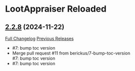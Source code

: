 # LootAppraiser Reloaded

## [2.2.8](https://github.com/berickus/LootAppraiserReloaded/tree/2.2.8) (2024-11-22)
[Full Changelog](https://github.com/berickus/LootAppraiserReloaded/compare/2.2.7...2.2.8) [Previous Releases](https://github.com/berickus/LootAppraiserReloaded/releases)

- #7: bump toc version  
- Merge pull request #11 from berickus/7-bump-toc-version  
    #7: bump toc version  
- #7: bump toc version  
